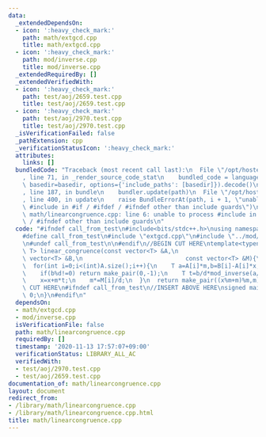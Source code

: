 ```yaml
---
data:
  _extendedDependsOn:
  - icon: ':heavy_check_mark:'
    path: math/extgcd.cpp
    title: math/extgcd.cpp
  - icon: ':heavy_check_mark:'
    path: mod/inverse.cpp
    title: mod/inverse.cpp
  _extendedRequiredBy: []
  _extendedVerifiedWith:
  - icon: ':heavy_check_mark:'
    path: test/aoj/2659.test.cpp
    title: test/aoj/2659.test.cpp
  - icon: ':heavy_check_mark:'
    path: test/aoj/2970.test.cpp
    title: test/aoj/2970.test.cpp
  _isVerificationFailed: false
  _pathExtension: cpp
  _verificationStatusIcon: ':heavy_check_mark:'
  attributes:
    links: []
  bundledCode: "Traceback (most recent call last):\n  File \"/opt/hostedtoolcache/Python/3.9.2/x64/lib/python3.9/site-packages/onlinejudge_verify/documentation/build.py\"\
    , line 71, in _render_source_code_stat\n    bundled_code = language.bundle(stat.path,\
    \ basedir=basedir, options={'include_paths': [basedir]}).decode()\n  File \"/opt/hostedtoolcache/Python/3.9.2/x64/lib/python3.9/site-packages/onlinejudge_verify/languages/cplusplus.py\"\
    , line 187, in bundle\n    bundler.update(path)\n  File \"/opt/hostedtoolcache/Python/3.9.2/x64/lib/python3.9/site-packages/onlinejudge_verify/languages/cplusplus_bundle.py\"\
    , line 400, in update\n    raise BundleErrorAt(path, i + 1, \"unable to process\
    \ #include in #if / #ifdef / #ifndef other than include guards\")\nonlinejudge_verify.languages.cplusplus_bundle.BundleErrorAt:\
    \ math/linearcongruence.cpp: line 6: unable to process #include in #if / #ifdef\
    \ / #ifndef other than include guards\n"
  code: "#ifndef call_from_test\n#include<bits/stdc++.h>\nusing namespace std;\n\n\
    #define call_from_test\n#include \"extgcd.cpp\"\n#include \"../mod/inverse.cpp\"\
    \n#undef call_from_test\n\n#endif\n//BEGIN CUT HERE\ntemplate<typename T>\npair<T,\
    \ T> linear_congruence(const vector<T> &A,\n                             const\
    \ vector<T> &B,\n                             const vector<T> &M){\n  T x=0,m=1;\n\
    \  for(int i=0;i<(int)A.size();i++){\n    T a=A[i]*m,b=B[i]-A[i]*x,d=__gcd(M[i],a);\n\
    \    if(b%d!=0) return make_pair(0,-1);\n    T t=b/d*mod_inverse(a/d,M[i]/d)%(M[i]/d);\n\
    \    x=x+m*t;\n    m*=M[i]/d;\n  }\n  return make_pair((x%m+m)%m,m);\n}\n//END\
    \ CUT HERE\n#ifndef call_from_test\n//INSERT ABOVE HERE\nsigned main(){\n  return\
    \ 0;\n}\n#endif\n"
  dependsOn:
  - math/extgcd.cpp
  - mod/inverse.cpp
  isVerificationFile: false
  path: math/linearcongruence.cpp
  requiredBy: []
  timestamp: '2020-11-13 17:57:07+09:00'
  verificationStatus: LIBRARY_ALL_AC
  verifiedWith:
  - test/aoj/2970.test.cpp
  - test/aoj/2659.test.cpp
documentation_of: math/linearcongruence.cpp
layout: document
redirect_from:
- /library/math/linearcongruence.cpp
- /library/math/linearcongruence.cpp.html
title: math/linearcongruence.cpp
---
```

